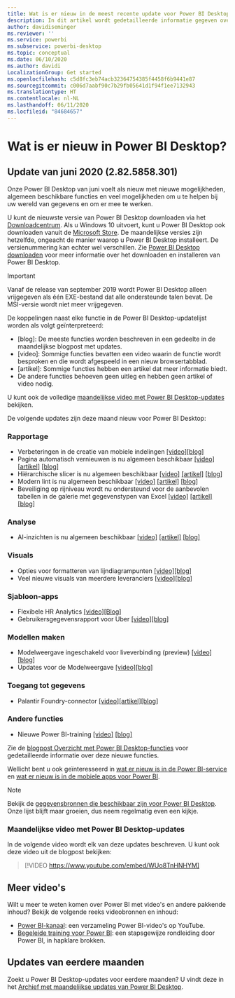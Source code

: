 ```yaml
---
title: Wat is er nieuw in de meest recente update voor Power BI Desktop
description: In dit artikel wordt gedetailleerde informatie gegeven over de meest recente maandelijkse update voor Power BI Desktop.
author: davidiseminger
ms.reviewer: ''
ms.service: powerbi
ms.subservice: powerbi-desktop
ms.topic: conceptual
ms.date: 06/10/2020
ms.author: davidi
LocalizationGroup: Get started
ms.openlocfilehash: c5d8fc3eb74acb32364754385f4458f6b9441e87
ms.sourcegitcommit: c006d7aabf90c7b29fb05641d1f94f1ee7132943
ms.translationtype: HT
ms.contentlocale: nl-NL
ms.lasthandoff: 06/11/2020
ms.locfileid: "84684657"
---
```

# <a name="whats-new-in-power-bi-desktop"></a>Wat is er nieuw in Power BI Desktop?

## <a name="june-2020-update-2825858301"></a>Update van juni 2020 (2.82.5858.301)

Onze Power BI Desktop van juni voelt als nieuw met nieuwe mogelijkheden, algemeen beschikbare functies en veel mogelijkheden om u te helpen bij uw wereld van gegevens en om er mee te werken. 

U kunt de nieuwste versie van Power BI Desktop downloaden via het [Downloadcentrum](https://www.microsoft.com/download/details.aspx?id=58494). Als u Windows 10 uitvoert, kunt u Power BI Desktop ook downloaden vanuit de [Microsoft Store](https://aka.ms/pbidesktopstore). De maandelijkse versies zijn hetzelfde, ongeacht de manier waarop u Power BI Desktop installeert. De versienummering kan echter wel verschillen. Zie [Power BI Desktop downloaden](desktop-get-the-desktop.md) voor meer informatie over het downloaden en installeren van Power BI Desktop. 

> [!IMPORTANT]
> Vanaf de release van september 2019 wordt Power BI Desktop alleen vrijgegeven als één EXE-bestand dat alle ondersteunde talen bevat. De MSI-versie wordt niet meer vrijgegeven.


De koppelingen naast elke functie in de Power BI Desktop-updatelijst worden als volgt geïnterpreteerd:

* \[blog\]: De meeste functies worden beschreven in een gedeelte in de maandelijkse blogpost met updates.
* \[video\]: Sommige functies bevatten een video waarin de functie wordt besproken en die wordt afgespeeld in een nieuw browsertabblad.
* \[artikel\]: Sommige functies hebben een artikel dat meer informatie biedt.
* De andere functies behoeven geen uitleg en hebben geen artikel of video nodig.

U kunt ook de volledige [maandelijkse video met Power BI Desktop-updates](#power-bi-desktop-monthly-update-video) bekijken.

De volgende updates zijn deze maand nieuw voor Power BI Desktop:


### <a name="reporting"></a>Rapportage
* Verbeteringen in de creatie van mobiele indelingen [[video]](https://youtu.be/WUo8TnHNHYM?t=15)[[blog]](https://powerbi.microsoft.com/blog/power-bi-desktop-june-2020-feature-summary/#_mobile) 
* Pagina automatisch vernieuwen is nu algemeen beschikbaar [[video]](https://youtu.be/WUo8TnHNHYM?t=266) [[artikel]](../create-reports/desktop-automatic-page-refresh.md) [[blog]](https://powerbi.microsoft.com/blog/power-bi-desktop-june-2020-feature-summary/#_APR) 
* Hiërarchische slicer is nu algemeen beschikbaar [[video]](https://youtu.be/WUo8TnHNHYM?t=819) [[artikel]](../create-reports/desktop-drill-through-buttons.md) [[blog]](https://powerbi.microsoft.com/blog/power-bi-desktop-june-2020-feature-summary/#_Hierarchical_slicer) 
* Modern lint is nu algemeen beschikbaar [[video]](https://youtu.be/WUo8TnHNHYM?t=1057) [[artikel]](../create-reports/desktop-ribbon.md) [[blog]](https://powerbi.microsoft.com/blog/power-bi-desktop-june-2020-feature-summary/#_ribbon) 
* Beveiliging op rijniveau wordt nu ondersteund voor de aanbevolen tabellen in de galerie met gegevenstypen van Excel [[video]](https://youtu.be/WUo8TnHNHYM?t=1075) [[artikel]](../collaborate-share/service-excel-featured-tables.md) [[blog]](https://powerbi.microsoft.com/blog/power-bi-desktop-june-2020-feature-summary/#_RLS) 



### <a name="analytics"></a>Analyse
* AI-inzichten is nu algemeen beschikbaar [[video]](https://youtu.be/WUo8TnHNHYM?t=1106) [[artikel]](../transform-model/desktop-ai-insights.md) [[blog]](https://powerbi.microsoft.com/blog/power-bi-desktop-june-2020-feature-summary/#_AI) 


### <a name="visuals"></a>Visuals
* Opties voor formatteren van lijndiagrampunten [[video]](https://youtu.be/WUo8TnHNHYM?t=1262)[[blog]](https://powerbi.microsoft.com/blog/power-bi-desktop-june-2020-feature-summary/#_Line_chart)
* Veel nieuwe visuals van meerdere leveranciers [[video]](https://youtu.be/WUo8TnHNHYM?t=1342)[[blog]](https://powerbi.microsoft.com/blog/power-bi-desktop-june-2020-feature-summary/#_Radar)

### <a name="template-apps"></a>Sjabloon-apps
* Flexibele HR Analytics [[video]](https://youtu.be/WUo8TnHNHYM?t=1482)[[Blog]](https://powerbi.microsoft.com/blog/power-bi-desktop-june-2020-feature-summary/#_Agile_HR_Analytics)
* Gebruikersgegevensrapport voor Uber [[video]](https://youtu.be/WUo8TnHNHYM?t=1507)[[blog]](https://powerbi.microsoft.com/blog/power-bi-desktop-june-2020-feature-summary/#_Uber_User_Data)


### <a name="modeling"></a>Modellen maken
* Modelweergave ingeschakeld voor liveverbinding (preview) [[video]](https://youtu.be/WUo8TnHNHYM?t=1527)[[blog]](https://powerbi.microsoft.com/blog/power-bi-desktop-june-2020-feature-summary/#_Model_view_enabled)
* Updates voor de Modelweergave [[video]](https://youtu.be/WUo8TnHNHYM?t=1624)[[blog]](https://powerbi.microsoft.com/blog/power-bi-desktop-june-2020-feature-summary/#_Updates_to_Model)


### <a name="data-connectivity"></a>Toegang tot gegevens
* Palantir Foundry-connector [[video]](https://youtu.be/WUo8TnHNHYM?t=1700)[[artikel]](../connect-data/desktop-data-sources.md)[[blog]](https://powerbi.microsoft.com/blog/power-bi-desktop-june-2020-feature-summary/#_Palantir) 


### <a name="other-features"></a>Andere functies
* Nieuwe Power BI-training [[video]](https://youtu.be/WUo8TnHNHYM?t=1722) [[blog]](https://powerbi.microsoft.com/blog/power-bi-desktop-june-2020-feature-summary/#_pbi_training) 


Zie de [blogpost Overzicht met Power BI Desktop-functies](https://powerbi.microsoft.com/blog/power-bi-desktop-june-2020-feature-summary/) voor gedetailleerde informatie over deze nieuwe functies.

Wellicht bent u ook geïnteresseerd in [wat er nieuw is in de Power BI-service](service-whats-new.md) en [wat er nieuw is in de mobiele apps voor Power BI](../consumer/mobile/mobile-whats-new-in-the-mobile-apps.md).

> [!NOTE]
> Bekijk de [gegevensbronnen die beschikbaar zijn voor Power BI Desktop](../connect-data/desktop-data-sources.md). Onze lijst blijft maar groeien, dus neem regelmatig even een kijkje.


### <a name="power-bi-desktop-monthly-update-video"></a>Maandelijkse video met Power BI Desktop-updates
In de volgende video wordt elk van deze updates beschreven. U kunt ook deze video uit de blogpost bekijken:

> [!VIDEO https://www.youtube.com/embed/WUo8TnHNHYM]

## <a name="more-videos"></a>Meer video's

Wilt u meer te weten komen over Power BI met video's en andere pakkende inhoud? Bekijk de volgende reeks videobronnen en inhoud:

-   [Power BI-kanaal](https://www.youtube.com/user/mspowerbi): een verzameling Power BI-video's op YouTube.
-   [Begeleide training voor Power BI](https://powerbi.microsoft.com/guided-learning/): een stapsgewijze rondleiding door Power BI, in hapklare brokken.

## <a name="updates-for-previous-months"></a>Updates van eerdere maanden

Zoekt u Power BI Desktop-updates voor eerdere maanden? U vindt deze in het [Archief met maandelijkse updates van Power BI Desktop](desktop-latest-update-archive.md).
